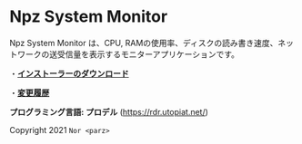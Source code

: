 # Npz System Monitor
Npz System Monitor は、CPU, RAMの使用率、ディスクの読み書き速度、ネットワークの送受信量を表示するモニターアプリケーションです。

・[**インストーラーのダウンロード**](https://github.com/Milkeyyy/npz-system-monitor/raw/main/Package/0_Installer/NpzSystemMonitor-OnlineInstaller.exe "インストーラーのダウンロード")

・[**変更履歴**](https://raw.githubusercontent.com/Milkeyyy/npz-system-monitor/main/Changelog.txt "変更履歴を表示")

**プログラミング言語: プロデル** (https://rdr.utopiat.net/)

Copyright 2021 `Nor <parz>`
